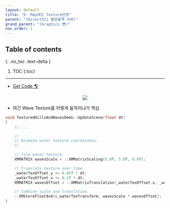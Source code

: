 ```yaml
---
layout: default
title: "9. Map에도 Texture반영"
parent: "(DirectX11 물방울책 리뷰)"
grand_parent: "(Graphics 😎)"
nav_order: 1
---
```


## Table of contents
{: .no_toc .text-delta }

1. TOC
{:toc}

---

* [Get Code 🌎](https://github.com/Arthur880708/DirectX11-3d-tutorials/tree/11)

<p align="center">
  <img src="https://taehyungs-programming-blog.github.io/blog/assets/images/graphics/bb/bb-9-1.png"/>
</p>

* 여긴 Wave Texture를 어떻게 움직이냐가 핵심

```cpp
void TexturedHillsAndWavesDemo::UpdateScene(float dt)
{
	// ...

	//
	// Animate water texture coordinates.
	//

	// Tile water texture.
	XMMATRIX wavesScale = ::XMMatrixScaling(5.0f, 5.0f, 0.0f);

	// Translate texture over time.
	_waterTexOffset.y += 0.05f * dt;
	_waterTexOffset.x += 0.1f * dt;
	XMMATRIX wavesOffset = ::XMMatrixTranslation(_waterTexOffset.x, _waterTexOffset.y, 0.0f);

	// Combine scale and translation.
	::XMStoreFloat4x4(&_waterTexTransform, wavesScale * wavesOffset);
}
```